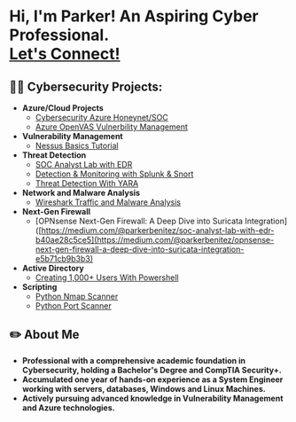 <h1>Hi, I'm Parker! An Aspiring Cyber Professional.<br/><a href="https://www.linkedin.com/in/parkerbenitez/">Let's Connect!</a></h1>

<h2>👨‍💻 Cybersecurity Projects:</h2>

- <b>Azure/Cloud Projects</b>
  - [Cybersecurity Azure Honeynet/SOC](https://github.com/parkerb123/Azure-SOC)
  -  [Azure OpenVAS Vulnerbility Management](https://github.com/parkerb123/OpenVAS-Vulnerability-Management)
- <b>Vulnerability Management</b>
  - [Nessus Basics Tutorial](https://medium.com/@parkerbenitez/nessus-basics-tutorial-vulnerability-management-fb20f2b765d) 
- <b>Threat Detection</b>
  -  [SOC Analyst Lab with EDR](https://medium.com/@parkerbenitez/soc-analyst-lab-with-edr-b40ae28c5ce5)
  - [Detection & Monitoring with Splunk & Snort](https://medium.com/@parkerbenitez/monitoring-with-splunk-x-snort-30795377330d)
  - [Threat Detection With YARA](https://medium.com/@parkerbenitez/what-is-yara-d9d5e04763dc)
- <b>Network and Malware Analysis</b>
  - [Wireshark Traffic and Malware Analysis](https://medium.com/@parkerbenitez/wireshark-traffic-and-malware-analysis-2a5da9b5a610)
- <b>Next-Gen Firewall</b>
  -  [OPNsense Next-Gen Firewall: A Deep Dive into Suricata Integration]([https://medium.com/@parkerbenitez/soc-analyst-lab-with-edr-b40ae28c5ce5](https://medium.com/@parkerbenitez/opnsense-next-gen-firewall-a-deep-dive-into-suricata-integration-e5b71cb9b3b3)
- <b>Active Directory</b>
  - [Creating 1,000+ Users With Powershell](https://medium.com/@parkerbenitez/active-directory-project-how-to-set-up-a-running-ad-create-1-000-users-with-powershell-751991769cb9)
- <b>Scripting</b>
  - [Python Nmap Scanner](https://github.com/parkerb123/python3-NmapScanner/blob/main/README.md)
  - [Python Port Scanner](https://github.com/parkerb123/Python3_PortScanner/blob/main/README.md) 
   

<h2>✏️ About Me</h2>

- <b>Professional with a comprehensive academic foundation in Cybersecurity, holding a Bachelor's Degree and CompTIA Security+.</b>
- <b>Accumulated one year of hands-on experience as a System Engineer working with servers, databases, Windows and Linux Machines.</b>
- <b>Actively pursuing advanced knowledge in Vulnerability Management and Azure technologies.</b>


